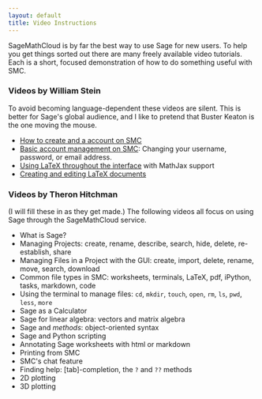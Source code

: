 ```yaml
---
layout: default
title: Video Instructions
---
```


SageMathCloud is by far the best way to use Sage for new users. To help you get things
sorted out there are many freely available video tutorials. Each is a short, focused
demonstration of how to do something useful with SMC.

### Videos by William Stein

To avoid becoming language-dependent these videos are silent. This is better for Sage's
global audience, and I like to pretend that Buster Keaton is the one moving the mouse.

* [How to create and a account on SMC](https://www.youtube.com/watch?v=eadnL5hDg9M)
* [Basic account management on SMC](https://www.youtube.com/watch?v=A9zltIsU2cM):
  Changing your username, password, or email address.
* [Using LaTeX throughout the interface](https://www.youtube.com/embed/IaachWg4IEQ)  with MathJax support
* [Creating and editing LaTeX documents](https://www.youtube.com/embed/cXhnX3UtizI)


### Videos by Theron Hitchman

(I will fill these in as they get made.) The following videos all focus on using
Sage through the SageMathCloud service.

* What is Sage?
* Managing Projects: create, rename, describe, search, hide, delete, re-establish, share
* Managing Files in a Project with the GUI: create, import, delete, rename, move, search, download
* Common file types in SMC: worksheets, terminals, LaTeX, pdf, iPython, tasks, markdown, code
* Using the terminal to manage files: `cd`, `mkdir`, `touch`, `open`, `rm`, `ls`,
  `pwd`, `less`, `more`
* Sage as a Calculator
* Sage for linear algebra: vectors and matrix algebra
* Sage and _methods_: object-oriented syntax
* Sage and Python scripting
* Annotating Sage worksheets with html or markdown
* Printing from SMC
* SMC's chat feature
* Finding help: [tab]-completion, the `?` and `??` methods
* 2D plotting
* 3D plotting
